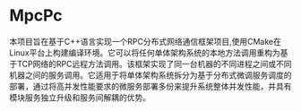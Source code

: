 # MpcPc
本项目旨在基于C++语言实现一个RPC分布式网络通信框架项目,使用CMake在Linux平台上构建编译环境。它可以将任何单体架构系统的本地方法调用重构为基于TCP网络的RPC远程方法调用。该框架实现了同一台机器的不同进程之间或不同机器之间的服务调用。它适用于将单体架构系统拆分为基于分布式微调服务调度的部署，通过将高并发性能要求的微服务部署多份来提升系统整体并发性能，并具有模块服务独立升级和服务间解耦的优势。

